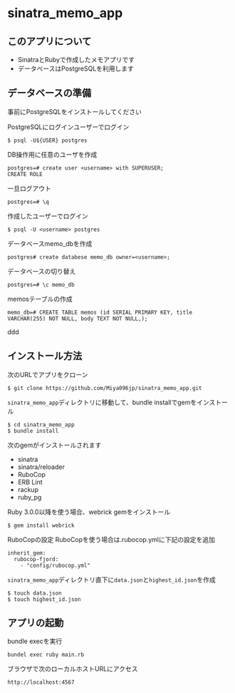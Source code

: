 # sinatra_memo_app

## このアプリについて
- SinatraとRubyで作成したメモアプリです
- データベースはPostgreSQLを利用します

## データベースの準備
事前にPostgreSQLをインストールしてください

PostgreSQLにログインユーザーでログイン
```
$ psql -U${USER} postgres
```

DB操作用に任意のユーザを作成
```
postgres=# create user <username> with SUPERUSER;
CREATE ROLE
```

一旦ログアウト
```
postgres=# \q
```

作成したユーザーでログイン
```
$ psql -U <username> postgres
```

データベースmemo_dbを作成

```
postgres# create databese memo_db owner=<username>;
```

データベースの切り替え
```
postgres=# \c memo_db
```

memosテーブルの作成
```
memo_db=# CREATE TABLE memos (id SERIAL PRIMARY KEY, title VARCHAR(255) NOT NULL, body TEXT NOT NULL,);
```
ddd
## インストール方法
次のURLでアプリをクローン
```
$ git clone https://github.com/Miya096jp/sinatra_memo_app.git
```

`sinatra_memo_app`ディレクトリに移動して、bundle installでgemをインストール
```
$ cd sinatra_memo_app
$ bundle install
```
次のgemがインストールされます
- sinatra
- sinatra/reloader
- RuboCop
- ERB Lint
- rackup
- ruby_pg

Ruby 3.0.0以降を使う場合、webrick gemをインストール
```
$ gem install webrick
```

RuboCopの設定
RuboCopを使う場合は.rubocop.ymlに下記の設定を追加
```
inherit_gem:
  rubocop-fjord:
    - "config/rubocop.yml"
```

`sinatra_memo_app`ディレクトリ直下に`data.json`と`highest_id.json`を作成
```
$ touch data.json
$ touch highest_id.json
```

## アプリの起動
bundle execを実行
```
bundel exec ruby main.rb
```

ブラウザで次のローカルホストURLにアクセス
```
http://localhost:4567
```







